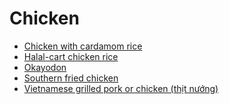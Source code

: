 # Chicken

- [Chicken with cardamom rice](../recipes/chicken-with-cardamom-rice.md)
- [Halal-cart chicken rice](../recipes/halal-cart-chicken-rice.md)
- [Okayodon](../recipes/okayodon.md)
- [Southern fried chicken](../recipes/southern-fried-chicken.md)
- [Vietnamese grilled pork or chicken (thịt nướng)](../recipes/vietnamese-grilled-pork-or-chicken-(thịt-nướng).md)
